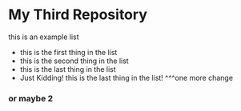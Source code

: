 # My Third Repository 

this is an example list
* this is the first thing in the list
* this is the second thing in the list
* this is the last thing in the list
* Just Kidding! this is the last thing in the list!
^^^one more change
### or maybe 2
